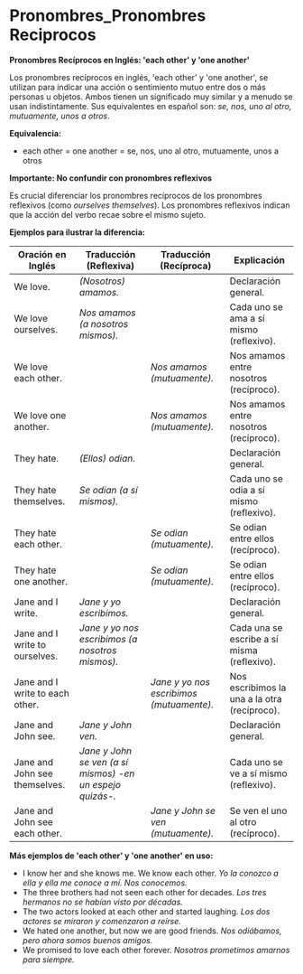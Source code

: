 # Pronombres_Pronombres Reciprocos



**Pronombres Recíprocos en Inglés: 'each other' y 'one another'**

Los pronombres recíprocos en inglés, 'each other' y 'one another', se utilizan para indicar una acción o sentimiento mutuo entre dos o más personas u objetos.  Ambos tienen un significado muy similar y a menudo se usan indistintamente. Sus equivalentes en español son: *se, nos, uno al otro, mutuamente, unos a otros*.

**Equivalencia:**

*   each other = one another = se, nos, uno al otro, mutuamente, unos a otros

**Importante: No confundir con pronombres reflexivos**

Es crucial diferenciar los pronombres recíprocos de los pronombres reflexivos (como *ourselves   themselves*). Los pronombres reflexivos indican que la acción del verbo recae sobre el mismo sujeto.

**Ejemplos para ilustrar la diferencia:**

| Oración en Inglés              | Traducción (Reflexiva)               | Traducción (Recíproca)        | Explicación                                                            |
| ------------------------------ | ------------------------------------ | ------------------------------ | ---------------------------------------------------------------------- |
| We love.                       | *(Nosotros) amamos.*                  |                                | Declaración general.                                                  |
| We love ourselves.             | *Nos amamos (a nosotros mismos).*   |                                | Cada uno se ama a sí mismo (reflexivo).                                  |
| We love each other.            |                                      | *Nos amamos (mutuamente).*     | Nos amamos entre nosotros (recíproco).                                  |
| We love one another.           |                                      | *Nos amamos (mutuamente).*     | Nos amamos entre nosotros (recíproco).                                  |
| They hate.                      | *(Ellos) odian.*                     |                                | Declaración general.                                                  |
| They hate themselves.          | *Se odian (a sí mismos).*            |                                | Cada uno se odia a sí mismo (reflexivo).                                  |
| They hate each other.         |                                      | *Se odian (mutuamente).*       | Se odian entre ellos (recíproco).                                        |
| They hate one another.        |                                      | *Se odian (mutuamente).*       | Se odian entre ellos (recíproco).                                        |
| Jane and I write.              | *Jane y yo escribimos.*               |                                | Declaración general.                                                  |
| Jane and I write to ourselves. | *Jane y yo nos escribimos (a nosotros mismos).* |                                | Cada una se escribe a sí misma (reflexivo).                                  |
| Jane and I write to each other.|                                      | *Jane y yo nos escribimos (mutuamente).* | Nos escribimos la una a la otra (recíproco).                             |
| Jane and John see.            | *Jane y John ven.*                   |                                | Declaración general.                                                  |
| Jane and John see themselves.   | *Jane y John se ven (a sí mismos) -en un espejo quizás-.* |                                | Cada uno se ve a sí mismo (reflexivo).                                  |
| Jane and John see each other.  |                                      | *Jane y John se ven (mutuamente).*  | Se ven el uno al otro (recíproco).                                       |

**Más ejemplos de 'each other' y 'one another' en uso:**

*   I know her and she knows me. We know each other.    *Yo la conozco a ella y ella me conoce a mí. Nos conocemos.*
*   The three brothers had not seen each other for decades.    *Los tres hermanos no se habían visto por décadas.*
*   The two actors looked at each other and started laughing.    *Los dos actores se miraron y comenzaron a reírse.*
*   We hated one another, but now we are good friends.    *Nos odiábamos, pero ahora somos buenos amigos.*
*   We promised to love each other forever.    *Nosotros prometimos amarnos para siempre.*

